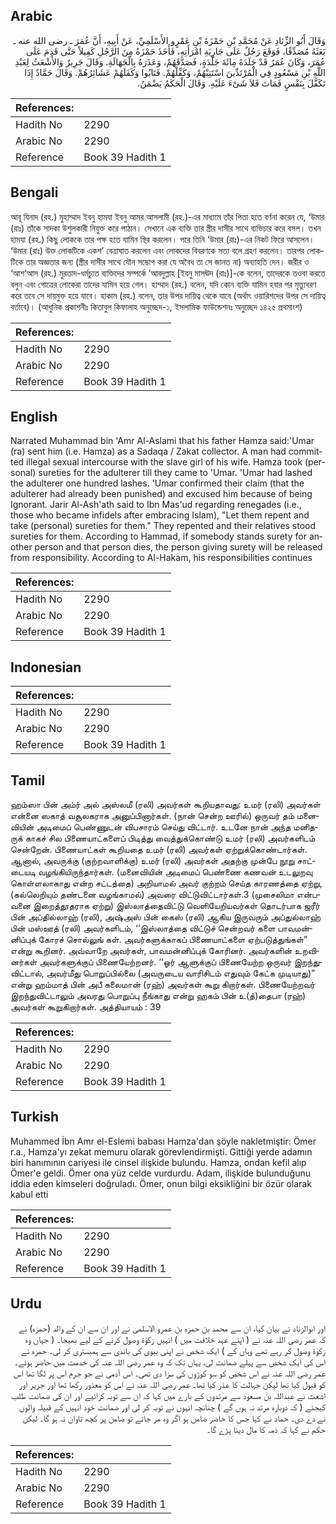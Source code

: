 ## Arabic


<div dir="rtl" lang="ar" style={{fontSize:'larger',backgroundColor:'#f8f9fa',padding:20}}>
وَقَالَ أَبُو الزِّنَادِ عَنْ مُحَمَّدِ بْنِ حَمْزَةَ بْنِ عَمْرٍو الأَسْلَمِيِّ، عَنْ أَبِيهِ، أَنَّ عُمَرَ ـ رضى الله عنه ـ بَعَثَهُ مُصَدِّقًا، فَوَقَعَ رَجُلٌ عَلَى جَارِيَةِ امْرَأَتِهِ، فَأَخَذَ حَمْزَةُ مِنَ الرَّجُلِ كَفِيلاً حَتَّى قَدِمَ عَلَى عُمَرَ، وَكَانَ عُمَرُ قَدْ جَلَدَهُ مِائَةَ جَلْدَةٍ، فَصَدَّقَهُمْ، وَعَذَرَهُ بِالْجَهَالَةِ‏.‏ وَقَالَ جَرِيرٌ وَالأَشْعَثُ لِعَبْدِ اللَّهِ بْنِ مَسْعُودٍ فِي الْمُرْتَدِّينَ اسْتَتِبْهُمْ، وَكَفِّلْهُمْ‏.‏ فَتَابُوا وَكَفَلَهُمْ عَشَائِرُهُمْ‏.‏ وَقَالَ حَمَّادٌ إِذَا تَكَفَّلَ بِنَفْسٍ فَمَاتَ فَلاَ شَىْءَ عَلَيْهِ‏.‏ وَقَالَ الْحَكَمُ يَضْمَنُ‏.‏
</div>
<div style={{backgroundColor:'#f8f9fa',padding:20, marginBottom: 10}}><table> <thead> <tr> <th>References:</th> <th></th> </tr> </thead> <tbody><tr><td>Hadith No</td><td>2290</td></tr><tr><td>Arabic No</td><td>2290</td></tr><tr><td>Reference</td><td>Book 39 Hadith 1</td></tr></tbody></table></div>

## Bengali


<div dir="ltr" lang="bn" style={{fontSize:'larger',backgroundColor:'#f8f9fa',padding:20}}>
আবূ যিনাদ (রহ.) মুহাম্মাদ ইবনু হামযা ইবনু আমর আসলামী (রহ.)-এর মাধ্যমে তাঁর পিতা হতে বর্ণনা করেন যে, ‘উমার (রাঃ) তাঁকে সাদকা উশুলকারী নিযুক্ত করে পাঠান। সেখানে এক ব্যক্তি তার স্ত্রীর দাসীর সাথে ব্যভিচার করে বসল। তখন হামযা (রহ.) কিছু লোককে তার পক্ষ হতে যামিন স্থির করলেন। পরে তিনি ‘উমার (রাঃ)-এর নিকট ফিরে আসলেন। ‘উমার (রাঃ) উক্ত লোকটিকে একশ’ বেত্রাঘাত করলেন এবং লোকদের বিবরণকে সত্য বলে গ্রহণ করলেন। তারপর লোকটিকে তার অজ্ঞতার জন্য (স্ত্রীর দাসীর সাথে যৌন সম্ভোগ করা যে অবৈধ তা সে জানত না) অব্যাহতি দেন। জরীর ও ‘আশ‘আস (রহ.) মুরতাদ-ধর্মচ্যুত ব্যক্তিদের সম্পর্কে ‘আবদুল্লাহ [ইবনু মাসঊদ (রাঃ)]-কে বলেন, তাদেরকে তওবা করতে বলুন এবং গোত্রের লোকেরা তাদের যামিন হয়ে গেল। হাম্মাদ (রহ.) বলেন, যদি কোন ব্যক্তি যামিন হবার পর মৃত্যুবরণ করে তবে সে দায়মুক্ত হয়ে যাবে। হাকাম (রহ.) বলেন, তার উপর দায়িত্ব থেকে যাবে (অর্থাৎ ওয়ারিশদের উপর সে দায়িত্ব বর্তাবে)। (আধুনিক প্রকাশনীঃ কিতাবুল কিফালাহ অনুচ্ছেদ-১, ইসলামিক ফাউন্ডেশনঃ অনুচ্ছেদ ১৪২৫ প্রথমাংশ)
</div>
<div style={{backgroundColor:'#f8f9fa',padding:20, marginBottom: 10}}><table> <thead> <tr> <th>References:</th> <th></th> </tr> </thead> <tbody><tr><td>Hadith No</td><td>2290</td></tr><tr><td>Arabic No</td><td>2290</td></tr><tr><td>Reference</td><td>Book 39 Hadith 1</td></tr></tbody></table></div>

## English


<div dir="ltr" lang="en" style={{fontSize:'larger',backgroundColor:'#f8f9fa',padding:20}}>
Narrated Muhammad bin 'Amr Al-Aslami that his father Hamza said:'Umar (ra) sent him (i.e. Hamza) as a Sadaqa / Zakat collector. A man had committed illegal sexual intercourse with the slave girl of his wife. Hamza took (personal) sureties for the adulterer till they came to 'Umar. 'Umar had lashed the adulterer one hundred lashes. 'Umar confirmed their claim (that the adulterer had already been punished) and excused him because of being Ignorant. Jarir Al-Ash'ath said to Ibn Mas'ud regarding renegades (i.e., those who became infidels after embracing Islam), "Let them repent and take (personal) sureties for them." They repented and their relatives stood sureties for them. According to Hammad, if somebody stands surety for another person and that person dies, the person giving surety will be released from responsibility. According to Al-Hakam, his responsibilities continues
</div>
<div style={{backgroundColor:'#f8f9fa',padding:20, marginBottom: 10}}><table> <thead> <tr> <th>References:</th> <th></th> </tr> </thead> <tbody><tr><td>Hadith No</td><td>2290</td></tr><tr><td>Arabic No</td><td>2290</td></tr><tr><td>Reference</td><td>Book 39 Hadith 1</td></tr></tbody></table></div>

## Indonesian


<div dir="ltr" lang="id" style={{fontSize:'larger',backgroundColor:'#f8f9fa',padding:20}}>

</div>
<div style={{backgroundColor:'#f8f9fa',padding:20, marginBottom: 10}}><table> <thead> <tr> <th>References:</th> <th></th> </tr> </thead> <tbody><tr><td>Hadith No</td><td>2290</td></tr><tr><td>Arabic No</td><td>2290</td></tr><tr><td>Reference</td><td>Book 39 Hadith 1</td></tr></tbody></table></div>

## Tamil


<div dir="ltr" lang="ta" style={{fontSize:'larger',backgroundColor:'#f8f9fa',padding:20}}>
ஹம்ஸா பின் அம்ர் அல் அஸ்லமீ (ரலி) அவர்கள் கூறியதாவது: உமர் (ரலி) அவர்கள் என்னை ஸகாத் வசூலகராக அனுப்பினார்கள். (நான் சென்ற ஊரில்) ஒருவர் தம் மனைவியின் அடிமைப் பெண்ணுடன் விபசாரம் செய்து விட்டார். உடனே நான் அந்த மனிதருக் காகச் சில பிணையாட்களைப் பிடித்து வைத்துக்கொண்டு உமர் (ரலி) அவர்களிடம் சென்றேன். பிணையாட்கள் கூறியதை உமர் (ரலி) அவர்கள் ஏற்றுக்கொண்டார்கள். ஆனால், அவருக்கு (குற்றவாளிக்கு) உமர் (ரலி) அவர்கள் அதற்கு முன்பே நூறு சாட்டையடி வழங்கியிருந்தார்கள். (மனைவியின் அடிமைப் பெண்ணை கணவன் உடலுறவு கொள்ளலாகாது என்ற சட்டத்தை) அறியாமல் அவர் குற்றம் செய்த காரணத்தை ஏற்று, (கல்லெறியும் தண்டனை வழங்காமல்) அவரை விட்டுவிட்டார்கள்.3 (முசைலிமா என்பவனை இறைத்தூதராக ஏற்று) இஸ்லாத்தைவிட்டு வெளியேறியவர்கள் தொடர்பாக ஜரீர் பின் அப்தில்லாஹ் (ரலி), அஷ்அஸ் பின் கைஸ் (ரலி) ஆகிய இருவரும் அப்துல்லாஹ் பின் மஸ்ஊத் (ரலி) அவர்களிடம், ‘‘இஸ்லாத்தை விட்டுச் சென்றவர் களை பாவமன்னிப்புக் கோரச் சொல்லுங் கள். அவர்களுக்காகப் பிணையாட்களை ஏற்படுத்துங்கள்” என்று கூறினர். அவ்வாறே அவர்கள், பாவமன்னிப்புக் கோரினர். அவர்களின் உறவினர்கள் அவர்களுக்குப் பிணையேற்றனர். ‘‘ஓர் ஆளுக்குப் பிணையேற்ற ஒருவர் இறந்துவிட்டால், அவர்மீது பொறுப்பில்லை (அவருடைய வாரிசிடம் எதுவும் கேட்க முடியாது)” என்று ஹம்மாத் பின் அபீ சுலைமான் (ரஹ்) அவர்கள் கூறு கிறார்கள். பிணையேற்றவர் இறந்துவிட்டாலும் அவரது பொறுப்பு நீங்காது என்று ஹகம் பின் உ(த்)தைபா (ரஹ்) அவர்கள் கூறுகிறார்கள். அத்தியாயம் : 39
</div>
<div style={{backgroundColor:'#f8f9fa',padding:20, marginBottom: 10}}><table> <thead> <tr> <th>References:</th> <th></th> </tr> </thead> <tbody><tr><td>Hadith No</td><td>2290</td></tr><tr><td>Arabic No</td><td>2290</td></tr><tr><td>Reference</td><td>Book 39 Hadith 1</td></tr></tbody></table></div>

## Turkish


<div dir="ltr" lang="tr" style={{fontSize:'larger',backgroundColor:'#f8f9fa',padding:20}}>
Muhammed İbn Amr el-Eslemi babası Hamza'dan şöyle nakletmiştir: Ömer r.a., Hamza'yı zekat memuru olarak görevlendirmişti. Gittiği yerde adamın biri hanımının cariyesi ile cinsel ilişkide bulundu. Hamza, ondan kefil alıp Ömer'e geldi. Ömer ona yüz celde vurdurdu. Adam, ilişkide bulunduğunu iddia eden kimseleri doğruladı. Ömer, onun bilgi eksikliğini bir özür olarak kabul etti
</div>
<div style={{backgroundColor:'#f8f9fa',padding:20, marginBottom: 10}}><table> <thead> <tr> <th>References:</th> <th></th> </tr> </thead> <tbody><tr><td>Hadith No</td><td>2290</td></tr><tr><td>Arabic No</td><td>2290</td></tr><tr><td>Reference</td><td>Book 39 Hadith 1</td></tr></tbody></table></div>

## Urdu


<div dir="rtl" lang="ur" style={{fontSize:'larger',backgroundColor:'#f8f9fa',padding:20}}>
اور ابوالزناد نے بیان کیا، ان سے محمد بن حمزہ بن عمرو الاسلمی نے اور ان سے ان کے والد (حمزہ) نے کہ عمر رضی اللہ عنہ نے ( اپنے عہد خلافت میں ) انہیں زکوٰۃ وصول کرنے کے لیے بھیجا۔ ( جہاں وہ زکوٰۃ وصول کر رہے تھے وہاں کے ) ایک شخص نے اپنی بیوی کی باندی سے ہمبستری کر لی۔ حمزہ نے اس کی ایک شخص سے پہلے ضمانت لی، یہاں تک کہ وہ عمر رضی اللہ عنہ کی خدمت میں حاضر ہوئے۔ عمر رضی اللہ عنہ نے اس شخص کو سو کوڑوں کی سزا دی تھی۔ اس آدمی نے جو جرم اس پر لگا تھا اس کو قبول کیا تھا لیکن جہالت کا عذر کیا تھا۔ عمر رضی اللہ عنہ نے اس کو معذور رکھا تھا اور جریر اور اشعث نے عبداللہ بن مسعود سے مرتدوں کے بارے میں کہا کہ ان سے توبہ کرائیے اور ان کی ضمانت طلب کیجئے ( کہ دوبارہ مرتد نہ ہوں گے ) چنانچہ انہوں نے توبہ کر لی اور ضمانت خود انہیں کے قبیلہ والوں نے دے دی۔ حماد نے کہا جس کا حاضر ضامن ہو اگر وہ مر جائے تو ضامن پر کچھ تاوان نہ ہو گا۔ لیکن حکم نے کہا کہ ذمہ کا مال دینا پڑے گا۔
</div>
<div style={{backgroundColor:'#f8f9fa',padding:20, marginBottom: 10}}><table> <thead> <tr> <th>References:</th> <th></th> </tr> </thead> <tbody><tr><td>Hadith No</td><td>2290</td></tr><tr><td>Arabic No</td><td>2290</td></tr><tr><td>Reference</td><td>Book 39 Hadith 1</td></tr></tbody></table></div>
